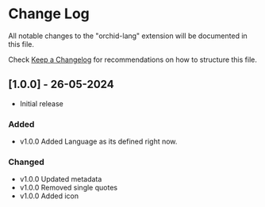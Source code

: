 # Change Log

All notable changes to the "orchid-lang" extension will be documented in this file.

Check [Keep a Changelog](http://keepachangelog.com/) for recommendations on how to structure this file.

## [1.0.0] - 26-05-2024

- Initial release

### Added

- v1.0.0 Added Language as its defined right now.

### Changed

- v1.0.0 Updated metadata
- v1.0.0 Removed single quotes
- v1.0.0 Added icon

